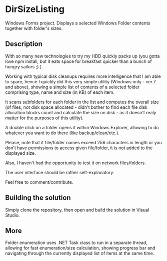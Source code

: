 # DirSizeListing
Windows Forms project. Displays a selected Windows Folder contents together with folder's sizes.

## Description
With so many new technologies to try my HDD quickly packs up (you gotta love npm install, but it eats space for breakfast quicker 
than a bunch of hungry sailors  ;) ). 

Working with typical disk cleanups requires more intelligence that I am able to spare, hence I quickly did this very simple utility
(Windows only - ver.7 and above), 
showing a simple list of contents of a selected folder comprising type, name and size (in KB) of each item. 

It scans subfolders for each folder in the list and computes the overall size (of files, not disk space allocated - didn't bother 
to find each file disk allocation blocks count and calculate the size on disk - as it doesn't realy matter for the purposes of this utility).

A double click on a folder opens it within Windows Explorer, allowing to do whatever you want to do there (like backup/clean/etc.).

Please, note that if file/folder names exceed 256 characters in length or you don't have permissions to access given file/folder, it is
not added to the displayed size. 

Also, I haven't had the opportunity to test it on network files/folders.

The user interface should be rather self-explanatory.

Feel free to comment/contribute.

## Building the solution
Simply clone the repository, then open and build the solution in Visual Studio.

## More
Folder enumeration uses .NET Task class to run in a separate thread, allowing for fast enumeration/size calculation, showing progress bar and navigating through the currently displayed list of items at the same time.

